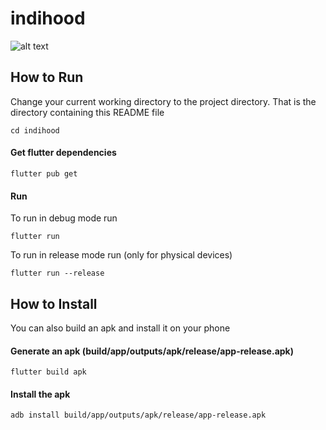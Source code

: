 # indihood

![alt text](https://github.com/soumyasethy/indihood/blob/master/android.gif)

## How to Run

Change your current working directory to the project directory. That is the directory containing this README file
```
cd indihood
```
#### Get flutter dependencies
```
flutter pub get
```
#### Run
To run in debug mode run
```
flutter run
```
To run in release mode run (only for physical devices)
```
flutter run --release
```
## How to Install
You can also build an apk and install it on your phone
#### Generate an apk (build/app/outputs/apk/release/app-release.apk)
```
flutter build apk
```
#### Install the apk
```
adb install build/app/outputs/apk/release/app-release.apk
```

